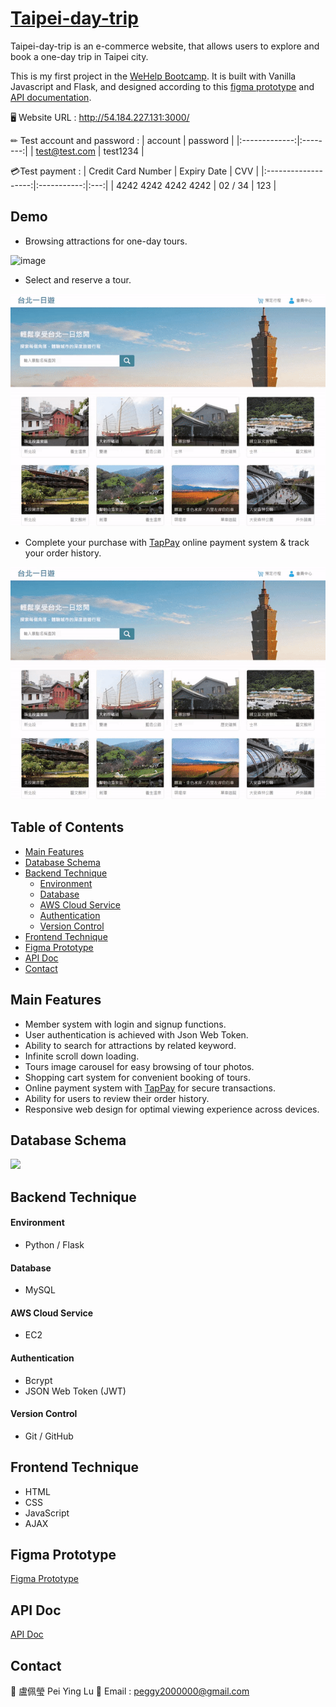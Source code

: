# [Taipei-day-trip](http://54.184.227.131:3000/)
Taipei-day-trip is an e-commerce website, that allows users to explore and book a one-day trip in Taipei city.

This is my first project in the [WeHelp Bootcamp](https://wehelp.tw/). It is built with Vanilla Javascript and Flask, and designed according to this [figma prototype](https://www.figma.com/file/MZkYBH31H5gyLoZoZq116j) and [API documentation](https://app.swaggerhub.com/apis-docs/padax/taipei-day-trip/1.1.0).


🖥️ Website URL : http://54.184.227.131:3000/

✏ Test account and password :
|    account    | password |
|:-------------:|:--------:|
| test@test.com | test1234 |

💳Test payment :
| Credit Card Number  | Expiry Date | CVV |
|:-------------------:|:-----------:|:---:|
| 4242 4242 4242 4242 |    02 / 34    | 123 |

## Demo
* Browsing attractions for one-day tours.

![image](demo/demo1.gif)

* Select and reserve a tour.

![image](demo/demo2.gif)

* Complete your purchase with [TapPay](https://www.tappaysdk.com/) online payment system & track your order history.

![image](demo/demo2.gif)

## Table of Contents 
- [Main Features](#main-features)
- [Database Schema](#database-schema)
- [Backend Technique](#backend-technique)
    - [Environment](#environment)
    - [Database](#database)
    - [AWS Cloud Service](#aws-cloud-service)
    - [Authentication](#authentication)
    - [Version Control](#version-control)
- [Frontend Technique](#frontend-technique)
- [Figma Prototype](#figma-prototype)
- [API Doc](#api-doc)
- [Contact](#contact)

## Main Features
* Member system with login and signup functions.
* User authentication is achieved with Json Web Token.
* Ability to search for attractions by related keyword.
* Infinite scroll down loading.
* Tours image carousel for easy browsing of tour photos.
* Shopping cart system for convenient booking of tours.
* Online payment system with [TapPay](https://www.tappaysdk.com/) for secure transactions.
* Ability for users to review their order history.
* Responsive web design for optimal viewing experience across devices.

## Database Schema
![](https://i.imgur.com/4CscVsJ.png)

## Backend Technique

#### Environment
* Python / Flask

#### Database
* MySQL

#### AWS Cloud Service
* EC2

#### Authentication
* Bcrypt
* JSON Web Token (JWT)

#### Version Control
* Git / GitHub

## Frontend Technique
* HTML
* CSS
* JavaScript
* AJAX

## Figma Prototype
[Figma Prototype](https://www.figma.com/file/MZkYBH31H5gyLoZoZq116j)

## API Doc
[API Doc]((https://app.swaggerhub.com/apis-docs/padax/taipei-day-trip/1.1.0))

## Contact
🍭 盧佩瑩 Pei Ying Lu
📧 Email : peggy2000000@gmail.com
